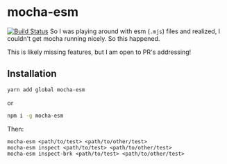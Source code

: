 # mocha-esm

[![Build Status](https://travis-ci.org/stefanpenner/mocha-esm.svg?branch=master)](https://travis-ci.org/stefanpenner/mocha-esm)
So I was playing around with esm (`.mjs`) files and realized, I couldn't get
mocha running nicely. So this happened.

This is likely missing features, but I am open to PR's addressing!

## Installation

```sh
yarn add global mocha-esm
```

or

```sh
npm i -g mocha-esm
```

Then:

```
mocha-esm <path/to/test> <path/to/other/test>
mocha-esm inspect <path/to/test> <path/to/other/test>
mocha-esm inspect-brk <path/to/test> <path/to/other/test>
```
